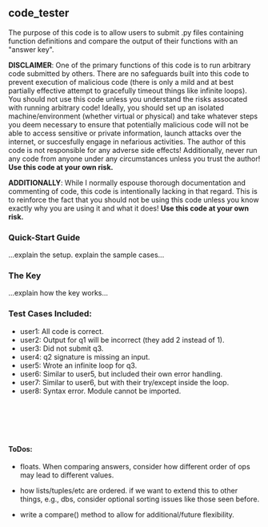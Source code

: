 ## code_tester

The purpose of this code is to allow users to submit .py files containing function definitions and compare the output of their functions with an "answer key".

**DISCLAIMER**: One of the primary functions of this code is to run arbitrary code submitted by others. There are no safeguards built into this code to prevent execution of malicious code (there is only a mild and at best partially effective attempt to gracefully timeout things like infinite loops). You should not use this code unless you understand the risks assocated with running arbitrary code! Ideally, you should set up an isolated machine/environment (whether virtual or physical) and take whatever steps you deem necessary to ensure that potentially malicious code will not be able to access sensitive or private information, launch attacks over the internet, or succesfully engage in nefarious activities. The author of this code is not responsible for any adverse side effects! Additionally, never run any code from anyone under any circumstances unless you trust the author! **Use this code at your own risk.**

**ADDITIONALLY**: While I normally espouse thorough documentation and commenting of code, this code is intentionally lacking in that regard. This is to reinforce the fact that you should not be using this code unless you know exactly why you are using it and what it does! **Use this code at your own risk.**

### Quick-Start Guide

...explain the setup. explain the sample cases...

### The Key
...explain how the key works...

### Test Cases Included:

- user1: All code is correct.
- user2: Output for q1 will be incorrect (they add 2 instead of 1).
- user3: Did not submit q3.
- user4: q2 signature is missing an input.
- user5: Wrote an infinite loop for q3.
- user6: Similar to user5, but included their own error handling.
- user7: Similar to user6, but with their try/except inside the loop.
- user8: Syntax error. Module cannot be imported.

<br><br>
---
#### ToDos:

- floats. When comparing answers, consider how different order of ops may lead to different values.

- how lists/tuples/etc are ordered. if we want to extend this to other things, e.g., dbs, consider optional sorting issues like those seen before.

- write a compare() method to allow for additional/future flexibility.

